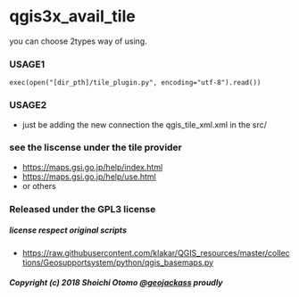# qgis3x_avail_tile

you can choose 2types way of using.
### USAGE1

```
exec(open("[dir_pth]/tile_plugin.py", encoding="utf-8").read())
```

### USAGE2
- just be adding the new connection the qgis_tile_xml.xml in the src/

### see the liscense under the tile provider

- https://maps.gsi.go.jp/help/index.html
- https://maps.gsi.go.jp/help/use.html
- or others

### Released under the GPL3 license
##### license respect original scripts
- https://raw.githubusercontent.com/klakar/QGIS_resources/master/collections/Geosupportsystem/python/qgis_basemaps.py

##### Copyright (c) 2018 Shoichi Otomo [@geojackass](https://twitter.com/geojackass) proudly
